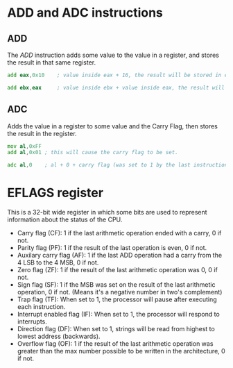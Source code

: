 # ADD and ADC instructions

## ADD

The _ADD_ instruction adds some value to the value in a register, and stores the result in that same register.

```asm
add eax,0x10    ; value inside eax + 16, the result will be stored in eax

add ebx,eax     ; value inside ebx + value inside eax, the result will be stored in ebx

```

## ADC

Adds the value in a register to some value and the Carry Flag, then stores the result in the register. 

```asm
mov al,0xFF
add al,0x01 ; this will cause the carry flag to be set.

adc al,0    ; al + 0 + carry flag (was set to 1 by the last instruction)
```
# EFLAGS register

This is a 32-bit wide register in which some bits are used to represent information about the status of the CPU.

- Carry flag (CF): 1 if the last arithmetic operation ended with a carry, 0 if not.
- Parity flag (PF): 1 if the result of the last operation is even, 0 if not.
- Auxilary carry flag (AF): 1 if the last ADD operation had a carry from the 4 LSB to the 4 MSB, 0 if not.
- Zero flag (ZF): 1 if the result of the last arithmetic operation was 0, 0 if not.
- Sign flag (SF): 1 if the MSB was set on the result of the last arithmetic operation, 0 if not. (Means it's a negative number in two's complement)
- Trap flag (TF): When set to 1, the processor will pause after executing each instruction.
- Interrupt enabled flag (IF): When set to 1, the processor will respond to interrupts.
- Direction flag (DF): When set to 1, strings will be read from highest to lowest address (backwards).
- Overflow flag (OF): 1 if the result of the last arithmetic operation was greater than the max number possible to be written in the architecture, 0 if not.